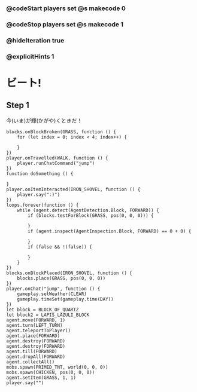### @codeStart players set @s makecode 0
### @codeStop players set @s makecode 1

### @hideIteration true 
### @explicitHints 1


# ビート!
<!-- # Beets! -->

## Step 1
今(いま)が輝(かがや)くときだ！
<!-- It is your time to shine!  -->

```ghost
blocks.onBlockBroken(GRASS, function () {
    for (let index = 0; index < 4; index++) {
    	
    }
})
player.onTravelled(WALK, function () {
    player.runChatCommand("jump")
})
function doSomething () {
	
}
player.onItemInteracted(IRON_SHOVEL, function () {
    player.say(":)")
})
loops.forever(function () {
    while (agent.detect(AgentDetection.Block, FORWARD)) {
        if (blocks.testForBlock(GRASS, pos(0, 0, 0))) {
        	
        }
        if (agent.inspect(AgentInspection.Block, FORWARD) == 0 + 0) {
        	
        }
        if (false && !(false)) {
        	
        }
    }
})
blocks.onBlockPlaced(IRON_SHOVEL, function () {
    blocks.place(GRASS, pos(0, 0, 0))
})
player.onChat("jump", function () {
    gameplay.setWeather(CLEAR)
    gameplay.timeSet(gameplay.time(DAY))
})
let block = BLOCK_OF_QUARTZ
let block2 = LAPIS_LAZULI_BLOCK
agent.move(FORWARD, 1)
agent.turn(LEFT_TURN)
agent.teleportToPlayer()
agent.place(FORWARD)
agent.destroy(FORWARD)
agent.destroy(FORWARD)
agent.till(FORWARD)
agent.dropAll(FORWARD)
agent.collectAll()
mobs.spawn(PRIMED_TNT, world(0, 0, 0))
mobs.spawn(CHICKEN, pos(0, 0, 0))
agent.setItem(GRASS, 1, 1)
player.say("")
```
